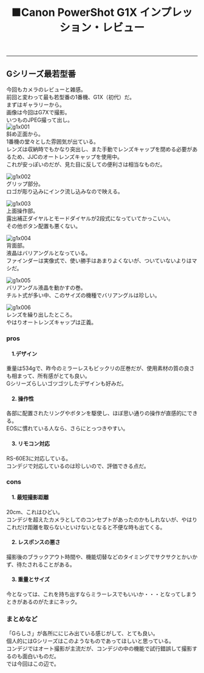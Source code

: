 ﻿---
layout: post
title: ■Canon PowerShot G1X インプレッション・レビュー
---
---

## **Gシリーズ最若型番**
今回もカメラのレビューと雑感。  
前回と変わって最も若型番の1番機、G1X（初代）だ。  
まずはギャラリーから。  
画像は今回はG7Xで撮影。  
いつものJPEG撮って出し。  
![g1x001](https://beni2nd.github.io/images/g1x001.jpg)  
斜め正面から。  
1番機の堂々とした雰囲気が出ている。  
レンズは収納時でもかなり突出し、また手動でレンズキャップを閉める必要があるため、JJCのオートレンズキャップを使用中。  
これが安っぽいのだが、見た目に反しての便利さは相当なものだ。  

![g1x002](https://beni2nd.github.io/images/g1x002.jpg)  
グリップ部分。  
ロゴが彫り込みにインク流し込みなので映える。  

![g1x003](https://beni2nd.github.io/images/g1x003.jpg)  
上面操作部。  
露出補正ダイヤルとモードダイヤルが2段式になっていてかっこいい。  
その他ボタン配置も悪くない。   

![g1x004](https://beni2nd.github.io/images/g1x004.jpg)  
背面部。  
液晶はバリアングルとなっている。  
ファインダーは実像式で、使い勝手はあまりよくないが、ついていないよりはマシだ。  

![g1x005](https://beni2nd.github.io/images/g1x005.jpg)  
バリアングル液晶を動かすの巻。  
チルト式が多い中、このサイズの機種でバリアングルは珍しい。  

![g1x006](https://beni2nd.github.io/images/g1x006.jpg)  
レンズを繰り出したところ。  
やはりオートレンズキャップは正義。  


### **pros**

#### 　1.デザイン
重量は534gで、昨今のミラーレスもビックリの圧巻だが、使用素材の質の良さも相まって、所有感がとても良い。  
Gシリーズらしいゴツゴツしたデザインも好みだ。    

#### 　2. 操作性
各部に配置されたリングやボタンを駆使し、ほぼ思い通りの操作が直感的にできる。  
EOSに慣れている人なら、さらにとっつきやすい。  

#### 　3. リモコン対応
RS-60E3に対応している。  
コンデジで対応しているのは珍しいので、評価できる点だ。  


### **cons**

#### 　1. 最短撮影距離
20cm、これはひどい。  
コンデジを超えたカメラとしてのコンセプトがあったのかもしれないが、やはりこれだけ距離を取らないといけないとなると不便な時も出てくる。  

#### 　2. レスポンスの悪さ
撮影後のブラックアウト時間や、機能切替などのタイミングでサクサクとかいかず、待たされることがある。

#### 　3. 重量とサイズ
今となっては、これを持ち出すならミラーレスでもいいか・・・となってしまうときがあるのがたまにネック。  


### **まとめなど**

「Gらしさ」が各所ににじみ出ている感じがして、とても良い。  
個人的にはGシリーズはこのようなものであってほしいと思っている。  
コンデジではオート撮影が主流だが、コンデジの中の機能で試行錯誤して撮影するのも面白いものだ。  
では今回はこの辺で。

